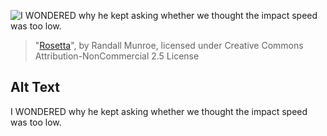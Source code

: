 ![I WONDERED why he kept asking whether we thought the impact speed was too low.](https://imgs.xkcd.com/comics/rosetta.png)
> "[Rosetta](https://xkcd.com/1740/)", by Randall Munroe, licensed under Creative Commons Attribution-NonCommercial 2.5 License

## Alt Text
I WONDERED why he kept asking whether we thought the impact speed was too low.
